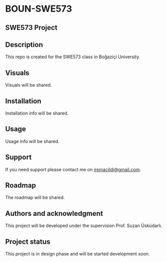 # BOUN-SWE573

## SWE573 Project

## Description
This repo is created for the SWE573 class in Boğaziçi University.

## Visuals
Visuals will be shared.

## Installation
Installation info will be shared.

## Usage
Usage info will be shared.

## Support
If you need support please contact me on iremacildi@gmail.com.

## Roadmap
The roadmap will be shared.

## Authors and acknowledgment
This project will be developed under the supervision Prof. Suzan Üsküdarlı.

## Project status
This project is in design phase and will be started development soon.
